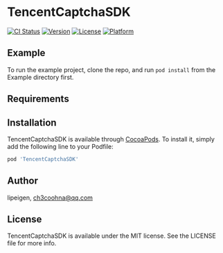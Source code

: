 # TencentCaptchaSDK

[![CI Status](https://img.shields.io/travis/lipeigen/TencentCaptchaSDK.svg?style=flat)](https://travis-ci.org/lipeigen/TencentCaptchaSDK)
[![Version](https://img.shields.io/cocoapods/v/TencentCaptchaSDK.svg?style=flat)](https://cocoapods.org/pods/TencentCaptchaSDK)
[![License](https://img.shields.io/cocoapods/l/TencentCaptchaSDK.svg?style=flat)](https://cocoapods.org/pods/TencentCaptchaSDK)
[![Platform](https://img.shields.io/cocoapods/p/TencentCaptchaSDK.svg?style=flat)](https://cocoapods.org/pods/TencentCaptchaSDK)

## Example

To run the example project, clone the repo, and run `pod install` from the Example directory first.

## Requirements

## Installation

TencentCaptchaSDK is available through [CocoaPods](https://cocoapods.org). To install
it, simply add the following line to your Podfile:

```ruby
pod 'TencentCaptchaSDK'
```

## Author

lipeigen, ch3coohna@qq.com

## License

TencentCaptchaSDK is available under the MIT license. See the LICENSE file for more info.
